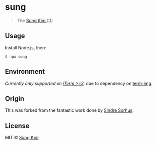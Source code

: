 # sung

> The [Sung Kim ](https://sungkim.co/) CLI

## Usage

Install Node.js, then:

```
$ npx sung
```

## Environment

_Currently only supported on [iTerm >=3](https://www.iterm2.com/downloads.html)._
due to dependency on [term-img](https://www.npmjs.com/package/term-img).

## Origin

This was forked from the fantastic work done by [Sindre Sorhus](https://github.com/sindresorhus/sindresorhus).

## License

MIT © [Sung Kim](https://sungkim.co/)

